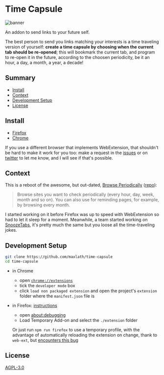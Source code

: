 # Time Capsule
![banner](https://github.com/maxlath/time-capsule/raw/master/img/banners/time-capsule-on-dark-sky-with-title-and-subtitle.jpg)


An addon to send links to your future self.

The best person to send you links matching your interests is a time traveling version of yourself: **create a time capsule by choosing when the current tab should be re-opened**; this will bookmark the current tab, and program to re-open it in the future, according to the choosen periodicity, be it an hour, a day, a month, a year, a decade!

## Summary

<!-- START doctoc generated TOC please keep comment here to allow auto update -->
<!-- DON'T EDIT THIS SECTION, INSTEAD RE-RUN doctoc TO UPDATE -->


- [Install](#install)
- [Context](#context)
- [Development Setup](#development-setup)
- [License](#license)

<!-- END doctoc generated TOC please keep comment here to allow auto update -->

## Install
* [Firefox](https://addons.mozilla.org/en-US/firefox/addon/time-capsule/)
* [Chrome](https://chrome.google.com/webstore/detail/time-capsule/mmpajmbpehdbemfblpmkfmmdampljkdi)

If you use a different browser that implements WebExtension, that shouldn't be hard to make it work for you too: make a request in the [issues](http://github.com/maxlath/time-capsule/issues) or on [twitter](https://twitter.com/maxlath) to let me know, and I will see if that's possible.

## Context

This is a reboot of the awesome, but out-dated, [Browse Periodically](https://addons.mozilla.org/en-US/firefox/addon/browse-periodically/) ([repo](https://github.com/masahal/BrowsePeriodically)):

> Browse sites you want to check periodically (every hour, day, week, month and so on). You can also use for reminding pages, for example, by browsing every month.

I started working on it before Firefox was up to speed with WebExtension so had to let it sleep for a moment. Meanwhile, a team started working on [SnoozeTabs](https://github.com/bwinton/SnoozeTabs), it's pretty much the same but you loose all the time-traveling jokes.

## Development Setup
```sh
git clone https://github.com/maxlath/time-capsule
cd time-capsule
```
* in Chrome
  * open [`chrome://extensions`](chrome://extensions)
  * tick the `developer mode` box
  * click `load non packaged extension` and open the project's `extension` folder where the `manifest.json` file is

* in Firefox: [instructions](https://developer.mozilla.org/en-US/Add-ons/WebExtensions/Temporary_Installation_in_Firefox)
  * open [about:debugging](about:debugging)
  * Load Temporary Add-on and select the `./extension` folder

  Or just run `npm run firefox` to use a temporary profile, with the advantage of automatically reloading the extension on change, thank to `web-ext`, but [encounters this bug](https://bugzilla.mozilla.org/show_bug.cgi?id=1338826)

## License
[AGPL-3.0](https://www.gnu.org/licenses/agpl-3.0.html)
